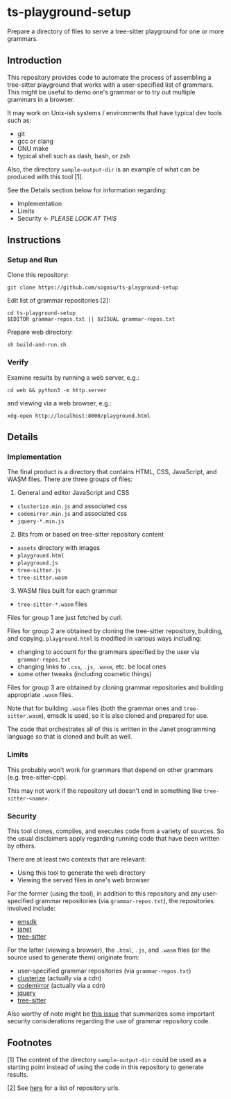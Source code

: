 # ts-playground-setup

Prepare a directory of files to serve a tree-sitter playground for one
or more grammars.

## Introduction

This repository provides code to automate the process of assembling a
tree-sitter playground that works with a user-specified list of
grammars.  This might be useful to demo one's grammar or to try out
multiple grammars in a browser.

It may work on Unix-ish systems / environments that have typical dev
tools such as:

* git
* gcc or clang
* GNU make
* typical shell such as dash, bash, or zsh

Also, the directory `sample-output-dir` is an example of what can be
produced with this tool [1].

See the Details section below for information regarding:

* Implementation
* Limits
* Security <- *PLEASE LOOK AT THIS*

## Instructions

### Setup and Run

Clone this repository:

```
git clone https://github.com/sogaiu/ts-playground-setup
```

Edit list of grammar repositories [2]:

```
cd ts-playground-setup
$EDITOR grammar-repos.txt || $VISUAL grammar-repos.txt
```

Prepare web directory:

```
sh build-and-run.sh
```

### Verify

Examine results by running a web server, e.g.:

```
cd web && python3 -m http.server
```

and viewing via a web browser, e.g.:

```
xdg-open http://localhost:8000/playground.html
```

## Details

### Implementation

The final product is a directory that contains HTML, CSS, JavaScript,
and WASM files.  There are three groups of files:

1. General and editor JavaScript and CSS
  * `clusterize.min.js` and associated css
  * `codemirror.min.js` and associated css
  * `jquery-*.min.js`

2. Bits from or based on tree-sitter repository content
  * `assets` directory with images
  * `playground.html`
  * `playground.js`
  * `tree-sitter.js`
  * `tree-sitter.wasm`

3. WASM files built for each grammar
  * `tree-sitter-*.wasm` files

Files for group 1 are just fetched by curl.

Files for group 2 are obtained by cloning the tree-sitter repository,
building, and copying.  `playground.html` is modified in various ways
including:

* changing to account for the grammars specified by the user via
  `grammar-repos.txt`
* changing links to `.css`, `.js`, `.wasm`, etc. be local ones
* some other tweaks (including cosmetic things)

Files for group 3 are obtained by cloning grammar repositories and
building appropriate `.wasm` files.

Note that for building `.wasm` files (both the grammar ones and
`tree-sitter.wasm`), emsdk is used, so it is also cloned and prepared
for use.

The code that orchestrates all of this is written in the Janet
programming language so that is cloned and built as well.

### Limits

This probably won't work for grammars that depend on other grammars
(e.g. tree-sitter-cpp).

This may not work if the repository url doesn't end in something
like `tree-sitter-<name>`.

### Security

This tool clones, compiles, and executes code from a variety of
sources.  So the usual disclaimers apply regarding running code that
have been written by others.

There are at least two contexts that are relevant:

* Using this tool to generate the web directory
* Viewing the served files in one's web browser

For the former (using the tool), in addition to this repository and
any user-specified grammar repositories (via `grammar-repos.txt`), the
repositories involved include:

* [emsdk](https://github.com/emscripten-core/emsdk)
* [janet](https://github.com/janet-lang/janet)
* [tree-sitter](https://github.com/tree-sitter/tree-sitter)

For the latter (viewing a browser), the `.html`, `.js`, and `.wasm`
files (or the source used to generate them) originate from:

* user-specified grammar repositories (via `grammar-repos.txt`)
* [clusterize](https://github.com/NeXTs/Clusterize.js) (actually via a cdn)
* [codemirror](https://github.com/codemirror/codemirror5) (actually via a cdn)
* [jquery](https://github.com/jquery/jquery)
* [tree-sitter](https://github.com/tree-sitter/tree-sitter)

Also worthy of note might be [this
issue](https://github.com/tree-sitter/tree-sitter/issues/1641) that
summarizes some important security considerations regarding the use of
grammar repository code.

## Footnotes

[1] The content of the directory `sample-output-dir` could be used as
a starting point instead of using the code in this repository to
generate results.

[2] See
[here](https://github.com/sogaiu/ts-questions/blob/master/ts-grammar-repositories.txt)
for a list of repository urls.

